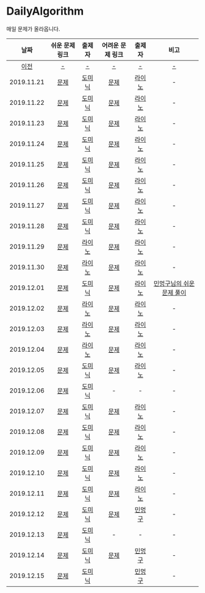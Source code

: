 # DailyAlgorithm
매일 문제가 올라옵니다.

| 날짜 | 쉬운 문제 링크 | 출제자 | 어려운 문제 링크 | 출제자 | 비고 |
| :-: | :-: | :-: | :-: | :-: | :-: |
| [이전](old.md) |[-](old.md)|[-](old.md)|[-](old.md)|[-](old.md)|[-](old.md)|
|2019.11.21|[문제](https://programmers.co.kr/learn/courses/30/lessons/12904)| [도미닉] |[문제](https://programmers.co.kr/learn/courses/30/lessons/42840?language=swift)| [라이노] | - |
|2019.11.22|[문제](https://programmers.co.kr/learn/courses/30/lessons/12933)| [도미닉] |[문제](https://programmers.co.kr/learn/courses/30/lessons/42588)| [라이노] | - |
|2019.11.23|[문제](https://programmers.co.kr/learn/courses/30/lessons/42746)| [도미닉] |[문제](https://programmers.co.kr/learn/courses/30/lessons/12940)| [라이노] | - |
|2019.11.24|[문제](https://programmers.co.kr/learn/courses/30/lessons/12943)| [도미닉] |[문제](https://programmers.co.kr/learn/courses/30/lessons/43238)| [라이노] | - |
|2019.11.25|[문제](https://programmers.co.kr/learn/courses/30/lessons/42583)| [도미닉] |[문제](https://programmers.co.kr/learn/courses/30/lessons/12914)| [라이노] | - |
|2019.11.26|[문제](https://programmers.co.kr/learn/courses/30/lessons/12948)| [도미닉] |[문제](https://programmers.co.kr/learn/courses/30/lessons/12946)| [라이노] | - |
|2019.11.27|[문제](https://programmers.co.kr/learn/courses/30/lessons/12969)| [도미닉] |[문제](https://programmers.co.kr/learn/courses/30/lessons/42839)| [라이노] | - |
|2019.11.28|[문제](https://www.acmicpc.net/problem/2839)| [도미닉] |[문제](https://programmers.co.kr/learn/courses/30/lessons/12929)| [라이노] | - |
|2019.11.29|[문제](https://programmers.co.kr/learn/courses/30/lessons/42586)| [라이노] |[문제](https://programmers.co.kr/learn/courses/30/lessons/49189)| [라이노] | - |
|2019.11.30|[문제](https://programmers.co.kr/learn/courses/30/lessons/62048)| [라이노] |[문제](https://programmers.co.kr/learn/courses/30/lessons/12952)| [라이노] | - |
|2019.12.01|[문제](https://programmers.co.kr/learn/courses/30/lessons/42585)| [도미닉] |[문제](https://programmers.co.kr/learn/courses/30/lessons/42861)| [라이노] | [민멍구님의 쉬운 문제 풀이](https://www.youtube.com/watch?v=eCAbqDYV1B8&t=679s) |
|2019.12.02|[문제](https://programmers.co.kr/learn/courses/30/lessons/12945)| [라이노] |[문제](https://programmers.co.kr/learn/courses/30/lessons/43236)| [라이노] | - |
|2019.12.03|[문제](https://programmers.co.kr/learn/courses/30/lessons/12982)| [라이노] |[문제](https://programmers.co.kr/learn/courses/30/lessons/12978)| [라이노] | - |
|2019.12.04|[문제](https://programmers.co.kr/learn/courses/30/lessons/42841)| [라이노] |[문제](https://programmers.co.kr/learn/courses/30/lessons/43163)| [라이노] | - |
|2019.12.05|[문제](https://app.codility.com/programmers/lessons/1-iterations/binary_gap/)| [도미닉] |[문제](https://programmers.co.kr/learn/courses/30/lessons/12971)| [라이노] | - |
|2019.12.06|[문제](https://app.codility.com/programmers/lessons/3-time_complexity/perm_missing_elem/)| [도미닉] | - | - | - |
|2019.12.07|[문제](https://app.codility.com/programmers/lessons/4-counting_elements/frog_river_one/)| [도미닉] |[문제](https://programmers.co.kr/learn/courses/30/lessons/42627)| [라이노] | - |
|2019.12.08|[문제](https://app.codility.com/programmers/lessons/4-counting_elements/max_counters/)| [도미닉] | [문제](https://programmers.co.kr/learn/courses/30/lessons/62050) | [라이노] | - |
|2019.12.09|[문제](https://app.codility.com/programmers/lessons/4-counting_elements/missing_integer/)| [도미닉] | [문제](https://programmers.co.kr/learn/courses/30/lessons/43164) | [라이노] | - |
|2019.12.10|[문제](https://app.codility.com/programmers/lessons/5-prefix_sums/passing_cars/)| [도미닉] |[문제](https://programmers.co.kr/learn/courses/30/lessons/42895)| [라이노] | - |
|2019.12.11|[문제](https://app.codility.com/programmers/lessons/2-arrays/odd_occurrences_in_array/)| [도미닉] |[문제](https://www.acmicpc.net/problem/15651) | [라이노] | - |
|2019.12.12|[문제](https://app.codility.com/programmers/lessons/2-arrays/cyclic_rotation/)| [도미닉] |   [문제](https://www.acmicpc.net/problem/9465)| [민멍구] | - |
|2019.12.13|[문제](https://app.codility.com/programmers/lessons/3-time_complexity/frog_jmp/)| [도미닉] | - | - | - |
|2019.12.14|[문제](https://app.codility.com/programmers/lessons/3-time_complexity/tape_equilibrium/) | [도미닉] |   [문제](https://www.acmicpc.net/problem/11726)| [민멍구] | - |
|2019.12.15|[문제](https://app.codility.com/programmers/lessons/4-counting_elements/perm_check/)|[도미닉]||[민멍구]|-|


[라이노]: https://github.com/JCSooHwanCho
[도미닉]: https://github.com/AppleCEO
[민멍구]: https://github.com/applebuddy
